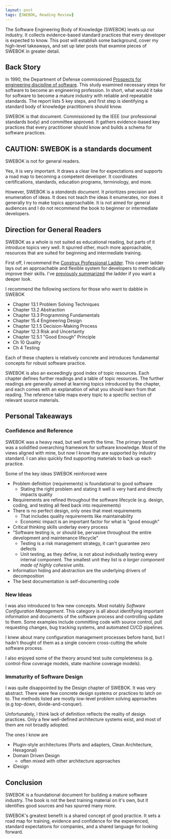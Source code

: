 ```yaml
---
layout: post
tags: [SWEBOK, Reading Review]
---
```


The Software Engineering Body of Knowledge (SWEBOK) levels up our industry. It collects evidence-based standard practices that every developer is expected to know. This post will establish some background, cover my high-level takeaways, and set up later posts that examine pieces of SWEBOK in greater detail.

## Back Story

In 1990, the Department of Defense commissioned [Prospects for engineering discipline of software](https://resources.sei.cmu.edu/asset_files/TechnicalReport/1990_005_001_299270.pdf). This study examined necessary steps for software to become an engineering profession. In short, what would it take for software to become a mature industry with reliable and repeatable standards. The report lists 5 key steps, and first step is identifying a standard body of knowledge practitioners should know.

SWEBOK is that document. Commissioned by the IEEE (our professional standards body) and committee approved. It gathers evidence-based key practices that every practitioner should know and builds a schema for software practices. 


## CAUTION: SWEBOK is a standards document

SWEBOK is not for general readers.

Yes, it is very important. It draws a clear line for expectations and supports a road map to becoming a competent developer. It coordinates certifications, standards, education programs, terminology, and more. 

However, SWEBOK is a *standards document*. It prioritizes precision and enumeration of ideas. It does not teach the ideas it enumerates, nor does it generally try to make topics approachable. It is not aimed for general audiences and I do not recommend the book to beginner or intermediate developers.

## Direction for General Readers

SWEBOK as a whole is not suited as educational reading, but parts of it introduce topics very well. It spurred other, much more approachable, resources that are suited for beginning and intermediate training.

First off, I recommend the [Construx Professional Ladder](https://www.construx.com/professional-development-ladder/). This career ladder lays out an approachable and flexible system for developers to methodically improve their skills. I've [previously summarized](../_posts/2021-06-28-Construx-Career-Ladder.md) the ladder if you want a deeper look. 

I recommend the following sections for those who want to dabble in SWEBOK
- Chapter 13.1 Problem Solving Techniques
- Chapter 13.2 Abstraction
- Chapter 13.3 Programming Fundamentals
- Chapter 15.4 Engineering Design
- Chapter 12.1.5 Decision-Making Process
- Chapter 12.3 Risk and Uncertainty
- Chapter 12.5.1 "Good Enough" Principle
- Ch 10 Quality
- Ch 4 Testing

Each of these chapters is relatively concrete and introduces fundamental concepts for robust software practice.

SWEBOK is also an exceedingly good index of topic resources. Each chapter defines further readings and a table of topic resources.
The further readings are generally aimed at learning topics introduced by the chapter, and each comes with an explanation of what you should learn from that reading.
The reference table maps every topic to a specific section of relevant source materials.

## Personal Takeaways

### Confidence and Reference
SWEBOK was a heavy read, but well worth the time. The primary benefit was a solidified overarching framework for software knowledge. Most of the views aligned with mine, but now I know they are supported by industry standard. I can also quickly find supporting materials to back up each practice.

Some of the key ideas SWEBOK reinforced were
- Problem definition (requirements) is foundational to good software
  - Stating the right problem and stating it well is very hard and directly impacts quality
- Requirements are refined throughout the software lifecycle (e.g. design, coding, and testing all feed back into requirements)
- There is no perfect design, only ones that meet requirements
  - That includes quality requirements like maintainability 
  - Economic impact is an important factor for what is "good enough"
- Critical thinking skills underlay every process
- "Software testing is, or should be, pervasive throughout the entire development and maintenance lifecycle"
  - Testing is a risk management strategy, it can't guarantee zero defects
  - Unit testing, as they define, is not about individually testing every internal component. The smallest unit they list is *a larger component made of highly cohesive units*.
- Information hiding and abstraction are the underlying drivers of decomposition
- The best documentation is self-documenting code


### New Ideas
I was also introduced to few new concepts. Most notably *Software Configuration Management*. This category is all about identifying important information and documents of the software process and controlling update to them. Some examples include committing code with source control, pull requesting changes, bug tracking systems, and automated CI/CD pipelines.

I knew about many configuration management processes before hand, but I hadn't thought of them as a single concern cross-cutting the whole software process.

I also enjoyed some of the theory around test suite completeness (e.g. control-flow coverage models, state machine coverage models).

### Immaturity of Software Design

I was quite disappointed by the Design chapter of SWEBOK. It was very abstract. There were few concrete design systems or practices to latch on to. The methods listed are mostly low-level problem solving approaches (e.g top-down, divide-and-conquer).

Unfortunately, I think lack of definition reflects the reality of design practices. Only a few well-defined architecture systems exist, and most of them are not broadly adopted.

The ones I know are
- Plugin-style architectures (Ports and adapters, Clean Architecture, Hexagonal)
- Domain Driven Design
  - often mixed with other architecture approaches
- IDesign

## Conclusion

SWEBOK is a foundational document for building a mature software industry. The book is not the best training material on it's own, but it identifies good sources and has spurred many more.

SWEBOK's greatest benefit is a shared concept of good practice. It sets a road map for training, evidence and confidence for the experienced, standard expectations for companies, and a shared language for looking forward.


<!-- - Also reinforces how important Design of Design was. Also parts of Code Complete.

Definitely didn't include every technique that's important to me, but covers many that took me a while to learn about. Definitely coming away feeling more sure of my overall understanding. -->


<!-- Side note: it's spooky how I accidentally took pretty much all of the side topics the book mentions (that aren't comp-sci). I took combinatorics, and set theory, and numerical analysis, and modern algebra, and economics, and accounting.  -->

<!-- core swebok post
- not for general audiences
- it even talks about how it is a standard for creating other materials (certs, accrediations, ...)
- great citation and reference 
- further readings good for learning the enumerated concepts. Concisely states the value of each further reading 

high-level impression: design and architecture didn't seem very helpful. Not sure the value of separating maintenance. SCM, Quality, process, testing were all quite good. 
I think this relects an actual gap in standards for design/architecture, or at least in communicating those standards versus other software concerns

Highly recommend 13.1, 13.2, 13.3
 -->